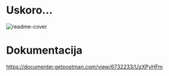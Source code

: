 # Uskoro...
![readme-cover](https://user-images.githubusercontent.com/18018664/180836063-f2b9337b-e4e9-4bdb-ac11-65190401e2e4.png)

# Dokumentacija
https://documenter.getpostman.com/view/6732233/UzXPyHFm
